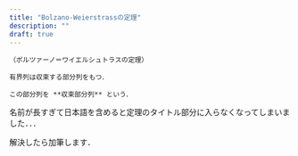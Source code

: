 ```yaml
---
title: "Bolzano-Weierstrassの定理"
description: ""
draft: true
---
```


~~~theorem:Bolzano-Weierstrassの定理
（ボルツァーノ＝ワイエルシュトラスの定理）

有界列は収束する部分列をもつ．

この部分列を **収束部分列** という．

~~~

名前が長すぎて日本語を含めると定理のタイトル部分に入らなくなってしまいました．．．

解決したら加筆します．
